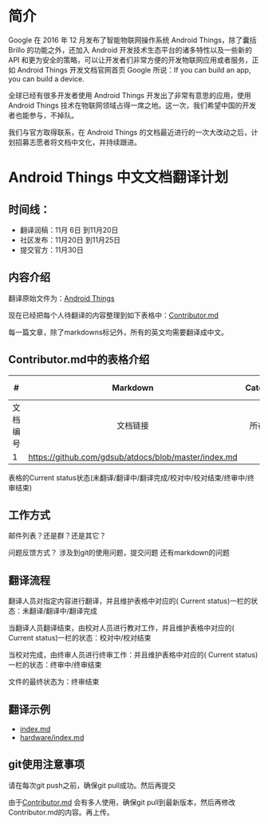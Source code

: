 # 简介

Google 在 2016 年 12 月发布了智能物联网操作系统 Android Things，除了囊括 Brillo 的功能之外，还加入 Android 开发技术生态平台的诸多特性以及一些新的 API 和更为安全的策略，可以让开发者们非常方便的开发物联网应用或者服务，正如 Android Things 开发文档官网首页 Google 所说：If you can build an app, you can build a device.

全球已经有很多开发者使用 Android Things 开发出了非常有意思的应用，使用 Android Things 技术在物联网领域占得一席之地。这一次，我们希望中国的开发者也能参与，不掉队。

我们与官方取得联系，在 Android Things 的文档最近进行的一次大改动之后，计划招募志愿者将文档中文化，并持续跟进。

# Android Things 中文文档翻译计划

##  时间线：
* 翻译润稿：11月 6日 到11月20日
* 社区发布：11月20日 到11月25日
* 提交官方：11月30日

## 内容介绍

翻译原始文件为：[Android Things](https://developer.android.google.cn/things) 

现在已经把每个人待翻译的内容整理到如下表格中：[Contributor.md](https://github.com/gdsub/atdocs/blob/master/Contributor.md)

每一篇文章，除了markdowns标记外，所有的英文均需要翻译成中文。 

## Contributor.md中的表格介绍

| #  | Markdown     | Category   |  Translator(s)    |  Current status   | Proofreader(s) |  Final reviewer |
| - | :-: | -: |  -: |  -: |    -: |  -: |
|文档编号  |文档链接|所在目录|翻译人员(github帐号)|当前状态 |校对(github帐号) |终审(github帐号) |
|1  |https://github.com/gdsub/atdocs/blob/master/index.md||lucheng@google.com| | | |

表格的Current status状态(未翻译/翻译中/翻译完成/校对中/校对结束/终审中/终审结束)

## 工作方式
邮件列表？还是群？还是其它？

问题反馈方式？
涉及到git的使用问题，提交问题
还有markdown的问题

## 翻译流程

翻译人员对指定内容进行翻译，并且维护表格中对应的( Current status)一栏的状态：未翻译/翻译中/翻译完成

当翻译人员翻译结束，由校对人员进行教对工作，并且维护表格中对应的( Current status)一栏的状态：校对中/校对结束

当校对完成，由终审人员进行终审工作：并且维护表格中对应的( Current status)一栏的状态：终审中/终审结束

文件的最终状态为：终审结束


## 翻译示例 

* [index.md](https://github.com/gdsub/atdocs/blob/master/index.md) 
* [hardware/index.md](https://github.com/gdsub/atdocs/blob/master/hardware/index.md)



## git使用注意事项

请在每次git push之前，确保git pull成功。然后再提交

由于[Contributor.md](https://github.com/gdsub/atdocs/blob/master/Contributor.md) 会有多人使用，确保git pull到最新版本，然后再修改Contributor.md的内容。再上传。
